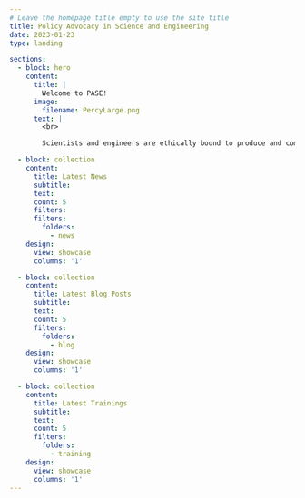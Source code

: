```yaml
---
# Leave the homepage title empty to use the site title
title: Policy Advocacy in Science and Engineering
date: 2023-01-23
type: landing

sections:
  - block: hero
    content:
      title: |
        Welcome to PASE!
      image:
        filename: PercyLarge.png
      text: |
        <br>

        Scientists and engineers are ethically bound to produce and communicate scientific knowledge in a sustainable, equitable, and inclusive manner. This is known as social responsibility. PASE is a student organization dedicated to teaching students how to practice social responsibility while providing them opportunities to contribute to sustainable development and promote societal and environmental welfare through civic engagement and science communication.

  - block: collection
    content:
      title: Latest News
      subtitle:
      text:
      count: 5
      filters:
      filters:
        folders:
          - news
    design:
      view: showcase
      columns: '1'

  - block: collection
    content:
      title: Latest Blog Posts
      subtitle:
      text:
      count: 5
      filters:
        folders:
          - blog
    design:
      view: showcase
      columns: '1'  

  - block: collection
    content:
      title: Latest Trainings
      subtitle:
      text:
      count: 5
      filters:
        folders:
          - training
    design:
      view: showcase
      columns: '1'
---
```


